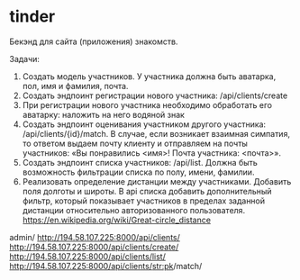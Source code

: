 # tinder

Бекэнд для сайта (приложения) знакомств.

Задачи:
1.	Создать модель участников. У участника должна быть аватарка, пол, имя и фамилия, почта.
2.	Создать эндпоинт регистрации нового участника: /api/clients/create 
3.	При регистрации нового участника необходимо обработать его аватарку: наложить на него водяной знак 
4.	Создать эндпоинт оценивания участником другого участника: /api/clients/{id}/match. В случае, если возникает взаимная симпатия, то ответом выдаем почту клиенту и отправляем на почты участников: «Вы понравились <имя>! Почта участника: <почта>».
5.	Создать эндпоинт списка участников: /api/list. Должна быть возможность фильтрации списка по полу, имени, фамилии.
6.	Реализовать определение дистанции между участниками. Добавить поля долготы и широты. В api списка добавить дополнительный фильтр, который показывает участников в пределах заданной дистанции относительно авторизованного пользователя.
https://en.wikipedia.org/wiki/Great-circle_distance


admin/
http://194.58.107.225:8000/api/clients/
http://194.58.107.225:8000/api/clients/create/
http://194.58.107.225:8000/api/clients/list/
http://194.58.107.225:8000/api/clients/<str:pk>/match/
